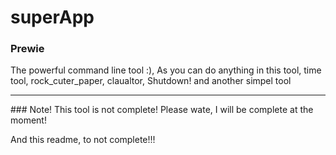 # superApp
### Prewie
The powerful command line tool :), As you can do anything in this tool, time tool, rock_cuter_paper, claualtor, Shutdown! and another simpel tool

<hr>
### Note!
This tool is not complete! Please wate, I will be complete at the moment!

And this readme, to not complete!!! 

